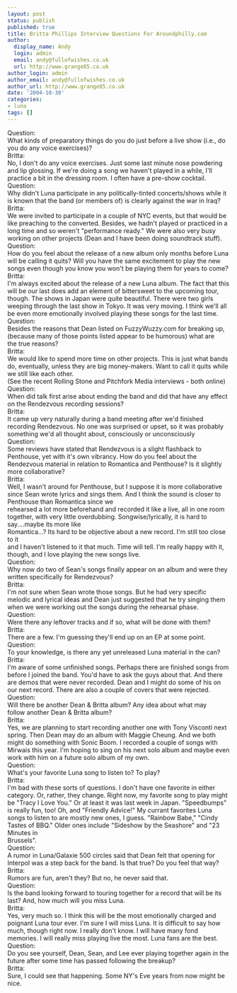 ```yaml
---
layout: post
status: publish
published: true
title: Britta Phillips Interview Questions For Aroundphilly.com
author:
  display_name: Andy
  login: admin
  email: andy@fullofwishes.co.uk
  url: http://www.grange85.co.uk
author_login: admin
author_email: andy@fullofwishes.co.uk
author_url: http://www.grange85.co.uk
date: '2004-10-30'
categories:
- luna
tags: []
---
```

<p>Question:<br />What kinds of preparatory things do you do just before a live show (i.e., do you do any voice exercises)?<br />Britta:<br />No, I don't do any voice exercises. Just some last minute nose powdering and lip glossing. If we're doing a song we haven't played in a while, I'll practice a bit in the dressing room. I often have a pre-show cocktail.<br />Question:<br />Why didn't Luna participate in any politically-tinted concerts/shows while it is known that the band (or members of) is clearly against the war in Iraq?<br />Britta:<br />We were invited to participate in a couple of NYC events, but that would be like preaching to the converted.   Besides, we hadn't played or practiced in a long time and so weren't "performance ready." We were also very busy working on other projects (Dean and I have been doing soundtrack stuff).<br />Question:<br />How do you feel about the release of a new album only months before Luna will be calling it quits? Will you have the same excitement to play the new songs even though you know you won't be playing them for years to come?<br />Britta:<br />I'm always excited about the release of a new Luna album. The fact that this will be our last does add an element of bittersweet to the upcoming tour, though. The shows in Japan were quite beautiful. There were two girls weeping through the last show in Tokyo. It was very moving. I think we'll all be even more emotionally involved playing these songs for the last time.<br />Question:<br />Besides the reasons that Dean listed on FuzzyWuzzy.com for breaking up, <br />(because many of those points listed appear to be humorous) what are <br />the true reasons?<br />Britta:<br />We would like to spend more time on other projects. This is just what bands do, eventually, unless they are big money-makers. Want to call it quits while we still like each other.<br />(See the recent Rolling Stone and Pitchfork Media interviews - both online)<br />Question:<br />When did talk first arise about ending the band and did that have any effect on the Rendezvous recording sessions?<br />Britta:<br />It came up very naturally during a band meeting after we'd finished recording Rendezvous. No one was surprised or upset, so it was probably something we'd all thought about, consciously or unconsciously<br />Question:<br />Some reviews have stated that Rendezvous is a slight flashback to Penthouse, yet with it's own vibrancy. How do you feel about the Rendezvous material in relation to Romantica and Penthouse? Is it slightly more collaborative?<br />Britta:<br />Well, I wasn't around for Penthouse, but I suppose it is more collaborative since Sean wrote lyrics and sings them. And I think the sound is closer to Penthouse than Romantica since we <br />rehearsed a lot more beforehand and recorded it like a live, all in one room together, with very little overdubbing. Songwise/lyrically, it is hard to say....maybe its more like <br />Romantica...? Its hard to be objective about a new record. I'm still too close to it <br />and I haven't listened to it that much. Time will tell.   I'm really happy with it, though, and I love playing the new songs live.<br />Question:<br />Why now do two of Sean's songs finally appear on an album and were they written specifically for Rendezvous?<br />Britta:<br />I'm not sure when Sean wrote those songs. But he had very specific melodic and lyrical ideas and Dean just suggested that he try singing them when we were working out the songs during the rehearsal phase.<br />Question:<br />Were there any leftover tracks and if so, what will be done with them?<br />Britta:<br />There are a few. I'm guessing they'll end up on an EP at some point.<br />Question:<br />To your knowledge, is there any yet unreleased Luna material in the can?<br />Britta:<br />I'm aware of some unfinished songs. Perhaps there are finished songs from before I joined the band. You'd have to ask the guys about that. And there are demos that were never recorded. Dean and I might do some of his on our next record. There are also a couple of covers that were rejected.<br />Question:<br />Will there be another Dean & Britta album? Any idea about what may <br />follow another Dean & Britta album?<br />Britta:<br />Yes, we are planning to start recording another one with Tony Visconti next spring. Then Dean may do an album with Maggie Cheung. And we both might do something with Sonic Boom. I recorded a couple of songs with Mirwais this year. I'm hoping to sing on his next solo album and maybe even work with him on a future solo album of my own.<br />Question:<br />What's your favorite Luna song to listen to? To play?<br />Britta:<br />I'm bad with these sorts of questions. I don't have one favorite in either category. Or, rather, they change. Right now, my favorite song to play might be "Tracy I Love You." Or at least it was last week in Japan. "Speedbumps" is really fun, too! Oh, and "Friendly Advice!" My currant favorites Luna songs to listen to are mostly new ones, I guess. "Rainbow Babe," "Cindy Tastes of BBQ." Older ones include "Sideshow by the Seashore" and "23 Minutes in <br />Brussels".<br />Question:<br />A rumor in Luna/Galaxie 500 circles said that Dean felt that opening for Interpol was a step back for the band. Is that true? Do you feel that way?<br />Britta:<br />Rumors are fun, aren't they? But no, he never said that.<br />Question:<br />Is the band looking forward to touring together for a record that will be its last? And, how much will you miss Luna.	<br />Britta:<br />Yes, very much so. I think this will be the most emotionally charged and poignant Luna tour ever.  I'm sure I will miss Luna. It is difficult to say how much, though right now. I really don't know. I will have many fond memories. I will really miss playing live the most. Luna fans are the best.<br />Question:<br />Do you see yourself, Dean, Sean, and Lee ever playing together again in the future after some time has passed following the breakup?<br />Britta:<br />Sure, I could see that happening. Some NY's Eve years from now might be nice.</p>
